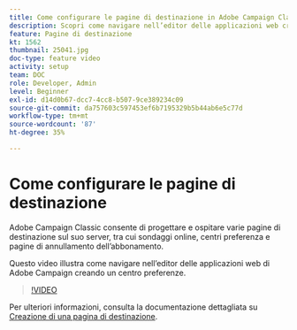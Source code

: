 ```yaml
---
title: Come configurare le pagine di destinazione in Adobe Campaign Classic
description: Scopri come navigare nell’editor delle applicazioni web creando un centro preferenze.
feature: Pagine di destinazione
kt: 1562
thumbnail: 25041.jpg
doc-type: feature video
activity: setup
team: DOC
role: Developer, Admin
level: Beginner
exl-id: d14d0b67-dcc7-4cc8-b507-9ce389234c09
source-git-commit: da757603c597453ef6b7195329b5b44ab6e5c77d
workflow-type: tm+mt
source-wordcount: '87'
ht-degree: 35%

---
```


# Come configurare le pagine di destinazione

Adobe Campaign Classic consente di progettare e ospitare varie pagine di destinazione sul suo server, tra cui sondaggi online, centri preferenza e pagine di annullamento dell’abbonamento.

Questo video illustra come navigare nell’editor delle applicazioni web di Adobe Campaign creando un centro preferenze.

>[!VIDEO](https://video.tv.adobe.com/v/25041?quality=12)

Per ulteriori informazioni, consulta la documentazione dettagliata su [Creazione di una pagina di destinazione](https://experienceleague.adobe.com/docs/campaign-classic/using/designing-content/editing-html-content/creating-a-landing-page.html).
